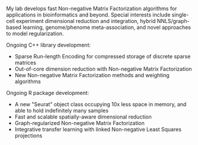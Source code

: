 My lab develops fast Non-negative Matrix Factorization algorithms for applications in bioinformatics and beyond. Special interests include single-cell experiment dimensional reduction and integration, hybrid NNLS/graph-based learning, genome/phenome meta-association, and novel approaches to model regularization.

Ongoing C++ library development:
* Sparse Run-length Encoding for compressed storage of discrete sparse matrices
* Out-of-core dimension reduction with Non-negative Matrix Factorization
* New Non-negative Matrix Factorization methods and weighting algorithms

Ongoing R package development:
* A new "Seurat" object class occupying 10x less space in memory, and able to hold indefinitely many samples
* Fast and scalable spatially-aware dimensional reduction
* Graph-regularized Non-negative Matrix Factorization
* Integrative transfer learning with linked Non-negative Least Squares projections
